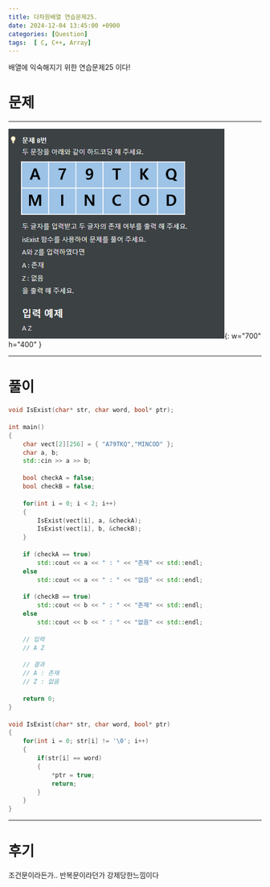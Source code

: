 ```yaml
---
title: 다차원배열 연습문제25.
date: 2024-12-04 13:45:00 +0900
categories: [Question]  
tags:  [ C, C++, Array]
---
```


배열에 익숙해지기 위한 연습문제25 이다!

# 문제   
---------------------------------------
![Desktop View](/assets/img/Array24.png){: w="700" h="400" }

---------------------------------------

# 풀이

```c++
void IsExist(char* str, char word, bool* ptr);

int main()
{
    char vect[2][256] = { "A79TKQ","MINCOD" };
    char a, b;
    std::cin >> a >> b;

    bool checkA = false;
    bool checkB = false;

    for(int i = 0; i < 2; i++)
    {
        IsExist(vect[i], a, &checkA);
        IsExist(vect[i], b, &checkB);
    }

    if (checkA == true)
        std::cout << a << " : " << "존재" << std::endl;
    else
        std::cout << a << " : " << "없음" << std::endl;
    
    if (checkB == true)
        std::cout << b << " : " << "존재" << std::endl;
    else
        std::cout << b << " : " << "없음" << std::endl;

    // 입력
    // A Z

    // 결과
    // A : 존재
    // Z : 없음
    
    return 0;
}

void IsExist(char* str, char word, bool* ptr)
{
    for(int i = 0; str[i] != '\0'; i++)
    {
        if(str[i] == word)
        {
            *ptr = true;
            return;
        }
    }
}
```
---------------------------------------

# 후기

조건문이라든가.. 반복문이라던가 강제당한느낌이다


